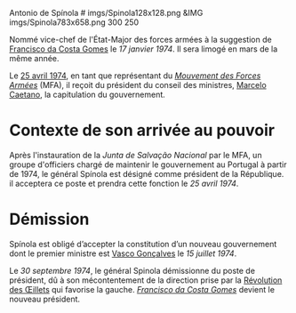 Antonio de Spínola # imgs/Spinola128x128.png
&IMG imgs/Spinola783x658.png 300 250

Nommé vice-chef de l'État-Major des forces armées à la suggestion de [Francisco da Costa Gomes](articles/costa_gomes.md) le *17 janvier 1974*. Il sera limogé en mars de la même année.

Le [25 avril 1974](articles/Revo_Oeillet.md), en tant que représentant du *[Mouvement des Forces Armées](articles/mfa.md)* (MFA), il reçoit du président du conseil des ministres, [Marcelo Caetano](articles/Marcelo_Caetano.md), la capitulation du gouvernement.

# Contexte de son arrivée au pouvoir

Après l'instauration de la *Junta de Salvação Nacional* par le MFA, un groupe d'officiers chargé de maintenir le gouvernement au Portugal à partir de 1974, le général Spínola est désigné comme président de la République. il acceptera ce poste et prendra cette fonction le *25 avril 1974*.

# Démission

Spínola est obligé d’accepter la constitution d’un nouveau gouvernement dont le premier ministre est [Vasco Gonçalves](articles/vasco.md) le *15 juillet 1974*.

Le *30 septembre 1974*, le général Spinola démissionne du poste de président, dû à son mécontentement de la direction prise par la [Révolution des Œillets](articles/Revo_Oeillet.md) qui favorise la gauche. *[Francisco da Costa Gomes](articles/costa_gomes.md)* devient le nouveau président.